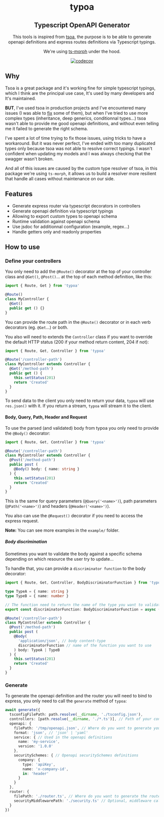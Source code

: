 <div align="center">

  <h1>typoa</h1>
  <h2> <b>Typ</b>escript <b>O</b>pen<b>A</b>PI Generator</h2>

  This tools is inspired from [tsoa](https://github.com/lukeautry/tsoa), the purpose is to be able to generate openapi definitions and express routes definitions via Typescript typings.

  We're using [ts-morph](https://github.com/dsherret/ts-morph) under the hood.

  [![codecov](https://codecov.io/gh/Eywek/typoa/branch/main/graph/badge.svg?token=8hLCf5qoDU)](https://codecov.io/gh/Eywek/typoa)
</div>

## Why

Tsoa is a great package and it's working fine for simple typescript typings, which I think are the principal use case, It's used by many developers and It's maintained.

**BUT**, I've used tsoa in production projects and I've encountered many issues (I was able to [fix](https://github.com/lukeautry/tsoa/pulls?q=is%3Apr+sort%3Aupdated-desc+is%3Amerged+author%3AEywek) some of them), but when I've tried to use more complex types (inheritance, deep generics, conditionnal types...) tsoa wasn't able to provide me good openapi definitions, and without even telling me it failed to generate the right schema.

I've spent a lot of time trying to fix those issues, using tricks to have a workaround. But it was never perfect, I've ended with too many duplicated types only because tsoa was not able to resolve correct typings. I wasn't confident when updating my models and I was always checking that the swagger wasn't broken.

And all of this issues are caused by the custom type resolver of tsoa, in this package we're using `ts-morph`, it allows us to build a resolver more resilient that handle all cases without maintenance on our side.

## Features

- Generate express router via typescript decorators in controllers
- Generate openapi definition via typescript typings
- Allowing to export custom types to openapi schema
- Runtime validation against openapi schema
- Use jsdoc for additionnal configuration (example, regex...)
- Handle getters only and readonly properties

## How to use

### Define your controllers

You only need to add the `@Route()` decorator at the top of your controller class and `@Get()`, `@Post()`... at the top
of each method definition, like this:

```ts
import { Route, Get } from 'typoa'

@Route()
class MyController {
  @Get()
  public get () {}
}
```

You can provide the route path in the `@Route()` decorator or in each verb decorators (eg. `@Get`...) or both.

You also will need to extends the `Controller` class if you want to override the default HTTP status (200 if your method return content, 204 if not):

```ts
import { Route, Get, Controller } from 'typoa'

@Route('/controller-path')
class MyController extends Controller {
  @Get('/method-path')
  public get () {
    this.setStatus(201)
    return 'Created'
  }
}
```

To send data to the client you only need to return your data, `typoa` will use `res.json()` with it.
If you return a stream, `typoa` will stream it to the client.

#### Body, Query, Path, Header and Request

To use the parsed (and validated) body from typoa you only need to provide the `@Body()` decorator:

```ts
import { Route, Get, Controller } from 'typoa'

@Route('/controller-path')
class MyController extends Controller {
  @Post('/method-path')
  public post (
    @Body() body: { name: string }
  ) {
    this.setStatus(201)
    return 'Created'
  }
}
```

This is the same for query parameters (`@Query('<name>')`), path parameters (`@Path('<name>')`) and headers (`@Header('<name>')`).

You also can use the `@Request()` decorator if you need to access the express request.

**Note:** You can see more examples in the `example/` folder.

##### Body discrimination

Sometimes you want to validate the body against a specific schema depending on which resource the user try to update...

To handle that, you can provide a `discriminator function` to the body decorator:

```ts
import { Route, Get, Controller, BodyDiscriminatorFunction } from 'typoa'

type TypeA = { name: string }
type TypeB = { name: number }

// The function need to return the name of the type you want to validate against
export const discriminatorFunction: BodyDiscriminatorFunction = async (req) => 'TypeA'

@Route('/controller-path')
class MyController extends Controller {
  @Post('/method-path')
  public post (
    @Body(
      'application/json', // body content-type
      discriminatorFunction // name of the function you want to use
    ) body: TypeA | TypeB
  ) {
    this.setStatus(201)
    return 'Created'
  }
}
```

### Generate

To generate the openapi definition and the router you will need to bind to express, you only need to call the `generate` method of `typoa`:

```ts
await generate({
  tsconfigFilePath: path.resolve(__dirname, './tsconfig.json'),
  controllers: [path.resolve(__dirname, './*.ts')], // Path of your controllers
  openapi: {
    filePath: '/tmp/openapi.json', // Where do you want to generate your openapi file
    format: 'json', // 'json' | 'yaml'
    service: { // Used in the openapi definitions
      name: 'my-service',
      version: '1.0.0'
    },
    securitySchemes: { // Openapi securitySchemes definitions
      company: {
        type: 'apiKey',
        name: 'x-company-id',
        in: 'header'
      }
    }
  },
  router: {
    filePath: './router.ts', // Where do you want to generate the router file
    securityMiddlewarePath: './security.ts' // Optional, middleware called if you use the @Security() decorator
  }
})
```

